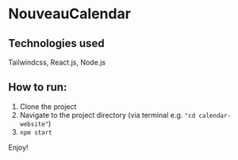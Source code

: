 # NouveauCalendar
## Technologies used
Tailwindcss, React.js, Node.js

## How to run:
1. Clone the project
2. Navigate to the project directory (via terminal e.g. `"cd calendar-website"`)
3. `npm start`

Enjoy!

